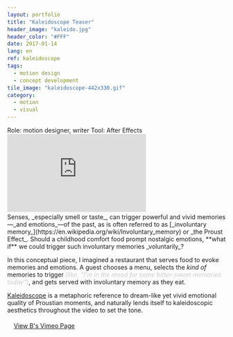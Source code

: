 ```yaml
---
layout: portfolio
title: "Kaleidoscope Teaser"
header_image: "kaleido.jpg"
header_color: "#FFF"
date: 2017-01-14
lang: en
ref: kaleidoscope
tags:
  - motion design
  - concept development
tile_image: "kaleidoscope-442x330.gif"
category:
  - motion
  - visual
---
```

<div class="project-info">
  <span>Role:</span> motion designer, writer
  <span>Tool:</span> After Effects
</div>
<div class="emb-video vimeo wide">
  <iframe src="https://player.vimeo.com/video/34394816?title=0&byline=0&portrait=0" width="320" height="180" frameborder="0" webkitallowfullscreen mozallowfullscreen allowfullscreen></iframe>
</div>
Senses, _especially smell or taste_, can trigger powerful and vivid memories&mdash;_and emotions_&mdash;of the past, as is often referred to as [_involuntary memory_](https://en.wikipedia.org/wiki/Involuntary_memory) or _the Proust Effect_. Should a childhood comfort food prompt nostalgic emotions, **what if** we could trigger such involuntary memories _voluntarily_?

In this conceptual piece, I imagined a restaurant that serves food to evoke memories and emotions. A guest chooses a menu, selects the _kind of_ memories to trigger <span style="color:#CCC;">(_like, "I'm in the mood for some bitter-sweet memories today"_)</span>, and gets served with involuntary memory as they eat.

[Kaleidoscope](https://en.wikipedia.org/wiki/Kaleidoscope) is a metaphoric reference to dream-like yet vivid emotional quality of Proustian moments, and naturally lends itself to kaleidoscopic aesthetics throughout the video to set the tone.

<div class="buttons">
  <span class="unselectable">
  <a href="https://vimeo.com/baadaa" title="More Videos.." target="_blank"><img src="/img/outerlink.svg" alt="Link" style="width: 15px;">View B's Vimeo Page</a>
  </span>
</div>
